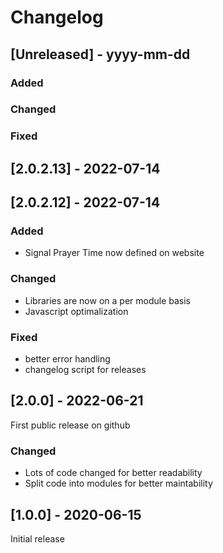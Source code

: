 # Changelog

## [Unreleased] - yyyy-mm-dd

### Added

### Changed

### Fixed

## [2.0.2.13] - 2022-07-14


## [2.0.2.12] - 2022-07-14

### Added
- Signal Prayer Time now defined on website

### Changed
- Libraries are now on a per module basis
- Javascript optimalization

### Fixed
- better error handling
- changelog script for releases

## [2.0.0] - 2022-06-21

First public release on github

### Changed

- Lots of code changed for better readability
- Split code into modules for better maintability

## [1.0.0] - 2020-06-15

Initial release
